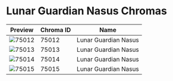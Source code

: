 # Lunar Guardian Nasus Chromas



| Preview | Chroma ID | Name |
|---------|-----------|------|
| ![75012](https://raw.communitydragon.org/latest/plugins/rcp-be-lol-game-data/global/default/v1/champion-chroma-images/75/75012.png) | 75012 | Lunar Guardian Nasus |
| ![75013](https://raw.communitydragon.org/latest/plugins/rcp-be-lol-game-data/global/default/v1/champion-chroma-images/75/75013.png) | 75013 | Lunar Guardian Nasus |
| ![75014](https://raw.communitydragon.org/latest/plugins/rcp-be-lol-game-data/global/default/v1/champion-chroma-images/75/75014.png) | 75014 | Lunar Guardian Nasus |
| ![75015](https://raw.communitydragon.org/latest/plugins/rcp-be-lol-game-data/global/default/v1/champion-chroma-images/75/75015.png) | 75015 | Lunar Guardian Nasus |